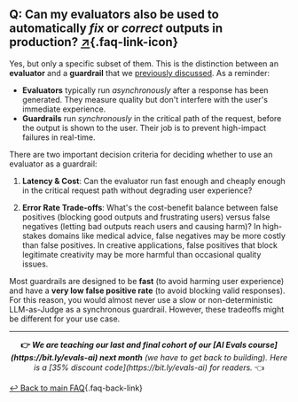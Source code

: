 ## Q: Can my evaluators also be used to automatically *fix* or *correct* outputs in production? [↗](/blog/posts/evals-faq/can-my-evaluators-also-be-used-to-automatically-fix-or-correct-outputs-in-production.html){.faq-link-icon}

Yes, but only a specific subset of them. This is the distinction between an **evaluator** and a **guardrail** that we [previously discussed](/blog/posts/evals-faq/whats-the-difference-between-guardrails-evaluators.html). As a reminder:

- **Evaluators** typically run *asynchronously* after a response has been generated. They measure quality but don't interfere with the user's immediate experience.  
- **Guardrails** run *synchronously* in the critical path of the request, before the output is shown to the user. Their job is to prevent high-impact failures in real-time.

There are two important decision criteria for deciding whether to use an evaluator as a guardrail:

1. **Latency & Cost**: Can the evaluator run fast enough and cheaply enough in the critical request path without degrading user experience?

2. **Error Rate Trade-offs**: What's the cost-benefit balance between false positives (blocking good outputs and frustrating users) versus false negatives (letting bad outputs reach users and causing harm)? In high-stakes domains like medical advice, false negatives may be more costly than false positives. In creative applications, false positives that block legitimate creativity may be more harmful than occasional quality issues.  

Most guardrails are designed to be **fast** (to avoid harming user experience) and have a **very low false positive rate** (to avoid blocking valid responses). For this reason, you would almost never use a slow or non-deterministic LLM-as-Judge as a synchronous guardrail.  However, these tradeoffs might be different for your use case.

<hr>
<div class="cta" style="text-align: center;">
<strong>👉 <em>We are teaching our last and final cohort of our [AI Evals course](https://bit.ly/evals-ai) next month</strong> (we have to get back to building). Here is a [35% discount code](https://bit.ly/evals-ai) for readers.</em> 👈
</div>

[^1]: [Eleanor Berger](https://www.linkedin.com/in/intellectronica/), our wonderful TA.
[^2]: Paul Graham, ["Writes and Write-Nots"](https://paulgraham.com/writes.html)
[^3]: Shreya Shankar, et al., ["Who Validates the Validators? Aligning LLM-Assisted Evaluation of LLM Outputs with Human Preferences"](https://arxiv.org/abs/2404.12272)

[↩ Back to main FAQ](/blog/posts/evals-faq/#q-can-my-evaluators-also-be-used-to-automatically-fix-or-correct-outputs-in-production){.faq-back-link}